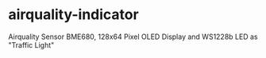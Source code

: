 # airquality-indicator
Airquality Sensor BME680, 128x64 Pixel OLED Display and WS1228b LED as "Traffic Light"
